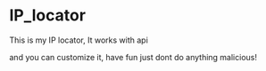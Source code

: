 # IP_locator
This is my IP locator, It works with api

and you can customize it, have fun just dont do anything malicious!
